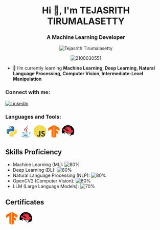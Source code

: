 <h1 align="center">Hi 👋, I'm TEJASRITH TIRUMALASETTY</h1>
<h3 align="center">A Machine Learning Developer</h3>

<p align="center">
    <img src="https://github.com/2100030551/2100030551/assets/112796722/3090f78e-c37b-433f-ad4f-5e3ae98cb291" alt="Tejasrith Tirumalasetty" width="750">
</p>

<p align="center">
    <img src="https://komarev.com/ghpvc/?username=2100030551&label=Profile%20views&color=0e75b6&style=flat" alt="2100030551">
</p>

- 🌱 I’m currently learning **Machine Learning, Deep Learning, Natural Language Processing, Computer Vision, Intermediate-Level Manipulation**

### Connect with me:
[<img src="https://raw.githubusercontent.com/rahuldkjain/github-profile-readme-generator/master/src/images/icons/Social/linked-in-alt.svg" alt="LinkedIn" width="20" height="20">](https://www.linkedin.com/in/tirumalasetty-tejasrith-89873224a/)

### Languages and Tools:

[<img src="https://raw.githubusercontent.com/devicons/devicon/master/icons/python/python-original.svg" alt="python" width="40" height="40" style="border-radius: 50%;">](https://www.python.org)
[<img src="https://raw.githubusercontent.com/devicons/devicon/master/icons/java/java-original.svg" alt="Java" width="40" height="40" style="border-radius: 50%;">](https://www.java.com)
[<img src="https://raw.githubusercontent.com/devicons/devicon/master/icons/javascript/javascript-original.svg" alt="JavaScript" width="40" height="40" style="border-radius: 50%;">](https://developer.mozilla.org/en-US/docs/Web/JavaScript)
[<img src="https://raw.githubusercontent.com/devicons/devicon/master/icons/tensorflow/tensorflow-original.svg" alt="TensorFlow" width="40" height="40" style="border-radius: 50%;">](https://www.tensorflow.org)
[<img src="https://raw.githubusercontent.com/devicons/devicon/master/icons/redhat/redhat-original.svg" alt="Red Hat" width="40" height="40" style="border-radius: 50%;">](https://www.redhat.com)


## Skills Proficiency
- Machine Learning (ML): ![80%](https://progress-bar.dev/80)
- Deep Learning (DL): ![80%](https://progress-bar.dev/80)
- Natural Language Processing (NLP): ![80%](https://progress-bar.dev/80)
- OpenCV2 (Computer Vision): ![80%](https://progress-bar.dev/80)
- LLM (Large Language Models): ![70%](https://progress-bar.dev/70)

## Certificates
[<img src="https://raw.githubusercontent.com/devicons/devicon/master/icons/tensorflow/tensorflow-original.svg" alt="TensorFlow" width="40" height="40">](https://www.tensorflow.org)
[<img src="https://raw.githubusercontent.com/devicons/devicon/master/icons/redhat/redhat-original.svg" alt="Red Hat" width="40" height="40">](https://www.redhat.com)

